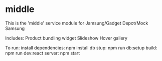# middle
This is the 'middle' service module for Jamsung/Gadget Depot/Mock Samsung

Includes:
Product bundling widget
Slideshow
Hover gallery

To run:
  install dependencies: npm install
  db stup: npm run db:setup
  build: npm run dev:react
  server: npm start
